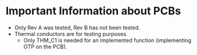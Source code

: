 # Important Information about PCBs

- Only Rev A was tested, Rev B has not been tested.
- Thermal conductors are for testing purposes. 
    - Only THM_C1 is needed for an implemented function (implementing OTP on the PCB).
